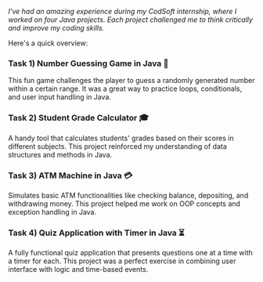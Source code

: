 *I've had an amazing experience during my CodSoft internship, where I worked on four Java projects. Each project challenged me to think critically and improve my coding skills.*

Here's a quick overview:

### Task 1) Number Guessing Game in Java 🎯
This fun game challenges the player to guess a randomly generated number within a certain range. It was a great way to practice loops, conditionals, and user input handling in Java.

### Task 2) Student Grade Calculator 🎓
A handy tool that calculates students' grades based on their scores in different subjects. This project reinforced my understanding of data structures and methods in Java.

### Task 3) ATM Machine in Java 💳
Simulates basic ATM functionalities like checking balance, depositing, and withdrawing money. This project helped me work on OOP concepts and exception handling in Java.

### Task 4) Quiz Application with Timer in Java ⏳
A fully functional quiz application that presents questions one at a time with a timer for each. This project was a perfect exercise in combining user interface with logic and time-based events.
